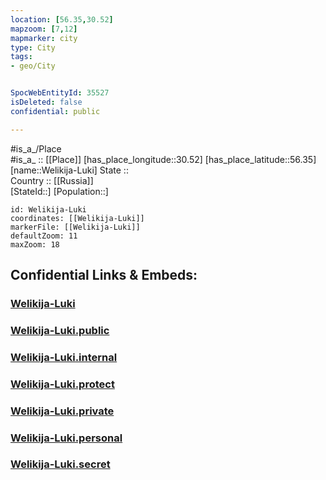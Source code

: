 ```yaml
---
location: [56.35,30.52] 
mapzoom: [7,12] 
mapmarker: city 
type: City
tags:
- geo/City


SpocWebEntityId: 35527
isDeleted: false
confidential: public

---
```

#is_a_/Place  
#is_a_ :: [[Place]] 
[has_place_longitude::30.52] 
[has_place_latitude::56.35] 
[name::Welikija-Luki] 
State ::  
Country :: [[Russia]]  
[StateId::] 
[Population::] 



```leaflet
id: Welikija-Luki
coordinates: [[Welikija-Luki]] 
markerFile: [[Welikija-Luki]] 
defaultZoom: 11 
maxZoom: 18
```


## Confidential Links & Embeds: 

### [Welikija-Luki](/_Standards/Earth/Continent/Europe/Europe~East/Russia/Russia~NorthWest/Pskov_Oblast/City/Welikija-Luki.md) 

### [Welikija-Luki.public](/_public/Earth/Continent/Europe/Europe~East/Russia/Russia~NorthWest/Pskov_Oblast/City/Welikija-Luki.public.md) 

### [Welikija-Luki.internal](/_internal/Earth/Continent/Europe/Europe~East/Russia/Russia~NorthWest/Pskov_Oblast/City/Welikija-Luki.internal.md) 

### [Welikija-Luki.protect](/_protect/Earth/Continent/Europe/Europe~East/Russia/Russia~NorthWest/Pskov_Oblast/City/Welikija-Luki.protect.md) 

### [Welikija-Luki.private](/_private/Earth/Continent/Europe/Europe~East/Russia/Russia~NorthWest/Pskov_Oblast/City/Welikija-Luki.private.md) 

### [Welikija-Luki.personal](/_personal/Earth/Continent/Europe/Europe~East/Russia/Russia~NorthWest/Pskov_Oblast/City/Welikija-Luki.personal.md) 

### [Welikija-Luki.secret](/_secret/Earth/Continent/Europe/Europe~East/Russia/Russia~NorthWest/Pskov_Oblast/City/Welikija-Luki.secret.md)

